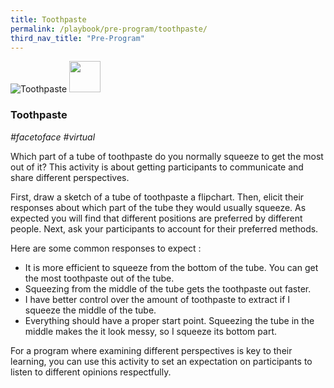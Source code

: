 ```yaml
---
title: Toothpaste
permalink: /playbook/pre-program/toothpaste/
third_nav_title: "Pre-Program"
---
```

![Toothpaste](/images/organic-toothpaste-tube-and-bamboo-toothbrush-on-fresh-green-4465829.jpg)
<img src="/images/organic-toothpaste-tube-and-bamboo-toothbrush-on-fresh-green-4465829.jpg" width="50">
### Toothpaste 
*#facetoface #virtual*

Which part of a tube of toothpaste do you normally squeeze to get the most out of it? This activity is about getting participants to communicate and share different perspectives. 

First, draw a sketch of a tube of toothpaste a flipchart. Then, elicit their responses about which part of the tube they would usually squeeze. As expected you will find that different positions are preferred by different people. Next, ask your participants to account for their preferred methods.

Here are some common responses to expect :
* It is more efficient to squeeze from the bottom of the tube. You can get the most toothpaste out of the tube.
* Squeezing from the middle of the tube gets the toothpaste out faster.
* I have better control over the amount of toothpaste to extract if I squeeze the middle of the tube.
* Everything should have a proper start point. Squeezing the tube in the middle makes the it look messy, so I squeeze its bottom part.

For a program where examining different perspectives is key to their learning, you can use this activity to set an expectation on participants to listen to different opinions respectfully.
